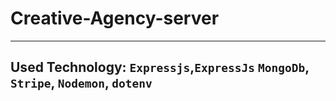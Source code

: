 # Creative-Agency-server
***
## Used Technology: `Expressjs`,`ExpressJs` `MongoDb`, `Stripe`, `Nodemon`, `dotenv`

